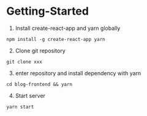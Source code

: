 # Getting-Started
1. Install create-react-app and yarn globally
```
npm install -g create-react-app yarn
```
2. Clone git repository
```
git clone xxx
```
3. enter repository and install dependency with yarn
```
cd blog-frontend && yarn

```
4. Start server
```
yarn start
```
